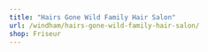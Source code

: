 ```yaml
---
title: "Hairs Gone Wild Family Hair Salon"
url: /windham/hairs-gone-wild-family-hair-salon/
shop: Friseur
---
```

